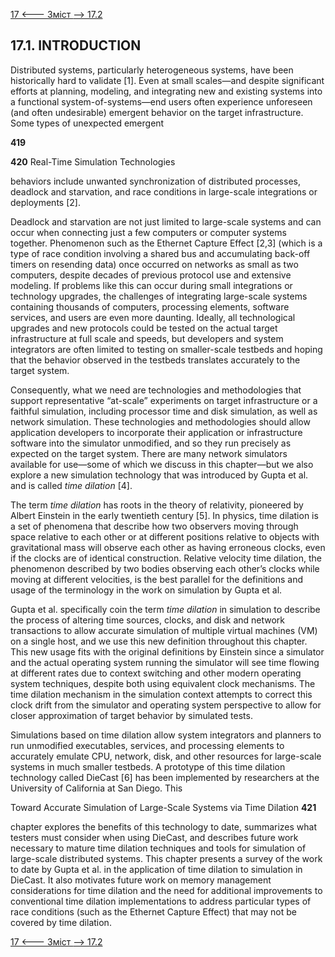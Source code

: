 [17 <--- ](17.md) [   Зміст   ](README.md) [--> 17.2](17_2.md)

## 17.1. INTRODUCTION

Distributed systems, particularly heterogeneous systems, have been historically hard to validate [1]. Even at small scales—and despite significant efforts at planning, modeling, and integrating new and existing systems into a functional system-of-systems—end users often experience unforeseen (and often undesirable) emergent behavior on the target infrastructure. Some types of unexpected emergent

**419**



**420**                                       Real-Time Simulation Technologies

 

behaviors include unwanted synchronization of distributed processes, deadlock and starvation, and race conditions in large-scale integrations or deployments [2].

Deadlock and starvation are not just limited to large-scale systems and can occur when connecting just a few computers or computer systems together. Phenomenon such as the Ethernet Capture Effect [2,3] (which is a type of race condition involving a shared bus and accumulating back-off timers on resending data) once occurred on networks as small as two computers, despite decades of previous protocol use and extensive modeling. If problems like this can occur during small integrations or technology upgrades, the challenges of integrating large-scale systems containing thousands of computers, processing elements, software services, and users are even more daunting. Ideally, all technological upgrades and new protocols could be tested on the actual target infrastructure at full scale and speeds, but developers and system integrators are often limited to testing on smaller-scale testbeds and hoping that the behavior observed in the testbeds translates accurately to the target system.

Consequently, what we need are technologies and methodologies that support representative “at-scale” experiments on target infrastructure or a faithful simulation, including processor time and disk simulation, as well as network simulation. These technologies and methodologies should allow application developers to incorporate their application or infrastructure software into the simulator unmodified, and so they run precisely as expected on the target system. There are many network simulators available for use—some of which we discuss in this chapter—but we also explore a new simulation technology that was introduced by Gupta et al. and is called *time dilation* [4].

The term *time dilation* has roots in the theory of relativity, pioneered by Albert Einstein in the early twentieth century [5]. In physics, time dilation is a set of phenomena that describe how two observers moving through space relative to each other or at different positions relative to objects with gravitational mass will observe each other as having erroneous clocks, even if the clocks are of identical construction. Relative velocity time dilation, the phenomenon described by two bodies observing each other’s clocks while moving at different velocities, is the best parallel for the definitions and usage of the terminology in the work on simulation by Gupta et al.

Gupta et al. specifically coin the term *time dilation* in simulation to describe the process of altering time sources, clocks, and disk and network transactions to allow accurate simulation of multiple virtual machines (VM) on a single host, and we use this new definition throughout this chapter. This new usage fits with the original definitions by Einstein since a simulator and the actual operating system running the simulator will see time flowing at different rates due to context switching and other modern operating system techniques, despite both using equivalent clock mechanisms. The time dilation mechanism in the simulation context attempts to correct this clock drift from the simulator and operating system perspective to allow for closer approximation of target behavior by simulated tests.

Simulations based on time dilation allow system integrators and planners to run unmodified executables, services, and processing elements to accurately emulate CPU, network, disk, and other resources for large-scale systems in much smaller testbeds. A prototype of this time dilation technology called DieCast [6] has been implemented by researchers at the University of California at San Diego. This



Toward Accurate Simulation of Large-Scale Systems via Time Dilation       **421**

 

chapter explores the benefits of this technology to date, summarizes what testers must consider when using DieCast, and describes future work necessary to mature time dilation techniques and tools for simulation of large-scale distributed systems. This chapter presents a survey of the work to date by Gupta et al. in the application of time dilation to simulation in DieCast. It also motivates future work on memory management considerations for time dilation and the need for additional improvements to conventional time dilation implementations to address particular types of race conditions (such as the Ethernet Capture Effect) that may not be covered by time dilation.

[17 <--- ](17.md) [   Зміст   ](README.md) [--> 17.2](17_2.md)